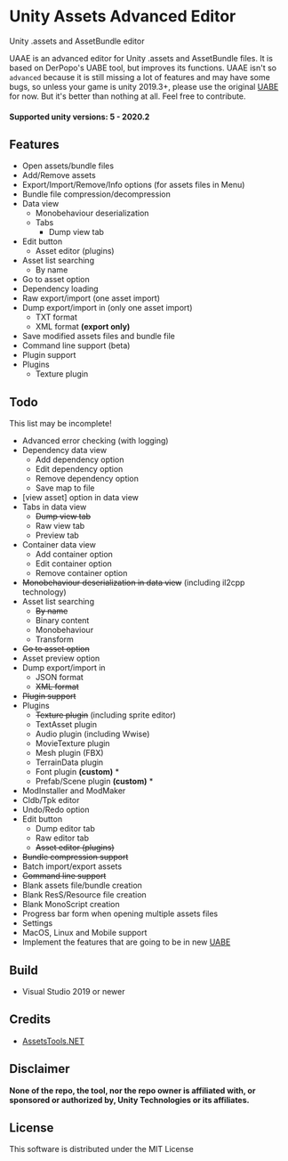 # Unity Assets Advanced Editor
Unity .assets and AssetBundle editor

UAAE is an advanced editor for Unity .assets and AssetBundle files. It is based on DerPopo's UABE tool, but improves its functions.
UAAE isn't so `advanced` because it is still missing a lot of features and may have some bugs, so unless your game is unity 2019.3+, please use the original [UABE](https://github.com/DerPopo/UABE) for now. But it's better than nothing at all. Feel free to contribute.

#### Supported unity versions: 5 - 2020.2

## Features
* Open assets/bundle files
* Add/Remove assets
* Export/Import/Remove/Info options (for assets files in Menu)
* Bundle file compression/decompression
* Data view
  * Monobehaviour deserialization
  * Tabs
    * Dump view tab
* Edit button
  * Asset editor (plugins)
* Asset list searching
  * By name
* Go to asset option
* Dependency loading
* Raw export/import (one asset import)
* Dump export/import in (only one asset import)
  * TXT format
  * XML format **(export only)**
* Save modified assets files and bundle file
* Command line support (beta)
* Plugin support
* Plugins
  * Texture plugin
## Todo
This list may be incomplete!
* Advanced error checking (with logging)
* Dependency data view
  * Add dependency option
  * Edit dependency option
  * Remove dependency option
  * Save map to file
* [view asset] option in data view
* Tabs in data view
  * ~~Dump view tab~~
  * Raw view tab
  * Preview tab
* Container data view
  * Add container option
  * Edit container option
  * Remove container option
* ~~Monobehaviour deserialization in data view~~ (including il2cpp technology)
* Asset list searching
  * ~~By name~~
  * Binary content
  * Monobehaviour
  * Transform
* ~~Go to asset option~~
* Asset preview option
* Dump export/import in
  * JSON format
  * ~~XML format~~
* ~~Plugin support~~
* Plugins
  * ~~Texture plugin~~ (including sprite editor)
  * TextAsset plugin
  * Audio plugin (including Wwise)
  * MovieTexture plugin
  * Mesh plugin (FBX)
  * TerrainData plugin
  * Font plugin **(custom)** *
  * Prefab/Scene plugin **(custom)** *
* ModInstaller and ModMaker
* Cldb/Tpk editor
* Undo/Redo option
* Edit button
  * Dump editor tab
  * Raw editor tab
  * ~~Asset editor (plugins)~~
* ~~Bundle compression support~~
* Batch import/export assets
* ~~Command line support~~
* Blank assets file/bundle creation
* Blank ResS/Resource file creation
* Blank MonoScript creation
* Progress bar form when opening multiple assets files
* Settings
* MacOS, Linux and Mobile support
* Implement the features that are going to be in new [UABE](https://community.7daystodie.com/topic/1871-unity-assets-bundle-extractor/?do=findComment&comment=357397)

## Build
* Visual Studio 2019 or newer

## Credits
* [AssetsTools.NET](https://github.com/nesrak1/AssetsTools.NET)

## Disclaimer
**None of the repo, the tool, nor the repo owner is affiliated with, or sponsored or authorized by, Unity Technologies or its affiliates.**

## License
This software is distributed under the MIT License